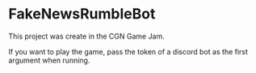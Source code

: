 # FakeNewsRumbleBot

This project was create in the CGN Game Jam.

If you want to play the game, pass the token of a discord bot as the first argument when running.
